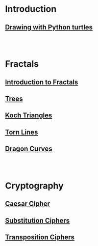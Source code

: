 # Introduction
## [Drawing with Python turtles](https://lab.cs50.io/martybillingsley/tinkRworks/master/turtleDraw/) 

<br><br>
# Fractals
## [Introduction to Fractals](https://lab.cs50.io/martybillingsley/tinkRworks/master/fractals/)
## [Trees](https://lab.cs50.io/martybillingsley/tinkRworks/master/fractalTrees/)
## [Koch Triangles](https://lab.cs50.io/martybillingsley/tinkRworks/master/fractalKoch/)
## [Torn Lines](https://lab.cs50.io/martybillingsley/tinkRworks/master/fractalTornLine/) 
## [Dragon Curves](https://lab.cs50.io/martybillingsley/tinkRworks/master/fractalDragon/)

<br><br>
# Cryptography
## [Caesar Cipher](https://lab.cs50.io/martybillingsley/tinkRworks/master/cryptography1/)
## [Substitution Ciphers](https://lab.cs50.io/martybillingsley/tinkRworks/master/cryptography2/)
## [Transposition Ciphers](https://lab.cs50.io/martybillingsley/tinkRworks/master/cryptography3/)

<br><br>

